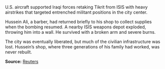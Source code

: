
U.S. aircraft supported Iraqi forces retaking Tikrit from ISIS with heavy airstrikes that targeted entrenched militant positions in the city center.

Hussein Ali, a barber, had returned briefly to his shop to collect supplies when the bombing resumed. A nearby ISIS weapons depot exploded, throwing him into a wall. He survived with a broken arm and severe burns.

The city was eventually liberated, but much of the civilian infrastructure was lost. Hussein’s shop, where three generations of his family had worked, was never rebuilt.

**Source:** [Reuters](https://www.reuters.com/article/us-mideast-crisis-iraq-usa-insight-idUSKBN0MT0CA20150401)